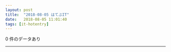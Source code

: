 ```yaml
---
layout: post
title:  "2018-08-05 はてぶIT"
date:   2018-08-05 11:01:40
tags: [it-hotentry]
---
```

0 件のデータあり

<hr>
